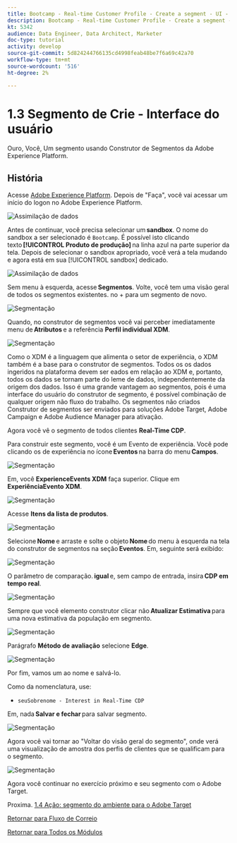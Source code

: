 ```yaml
---
title: Bootcamp - Real-time Customer Profile - Create a segment - UI - Brasil
description: Bootcamp - Real-time Customer Profile - Create a segment - UI - Brasil
kt: 5342
audience: Data Engineer, Data Architect, Marketer
doc-type: tutorial
activity: develop
source-git-commit: 5d824244766135cd4998feab48be7f6a69c42a70
workflow-type: tm+mt
source-wordcount: '516'
ht-degree: 2%

---
```


# 1.3 Segmento de Crie - Interface do usuário

Ouro, Você, Um segmento usando Construtor de Segmentos da Adobe Experience Platform.

## História

Acesse [Adobe Experience Platform](https://experience.adobe.com/platform). Depois de &quot;Faça&quot;, você vai acessar um início do logon no Adobe Experience Platform.

![Assimilação de dados](./images/home.png)

Antes de continuar, você precisa selecionar um **sandbox**. O nome do sandbox a ser selecionado é ``Bootcamp``. É possível isto clicando texto **[!UICONTROL Produto de produção]** na linha azul na parte superior da tela. Depois de selecionar o sandbox apropriado, você verá a tela mudando e agora está em sua [!UICONTROL sandbox] dedicado.

![Assimilação de dados](./images/sb1.png)

Sem menu à esquerda, acesse **Segmentos**. Volte, você tem uma visão geral de todos os segmentos existentes. no +  para um segmento de novo.

![Segmentação](./images/menuseg.png)

Quando, no construtor de segmentos você vai perceber imediatamente menu de **Atributos** e a referência **Perfil individual XDM**.

![Segmentação](./images/segmentationui.png)

Como o XDM é a linguagem que alimenta o setor de experiência, o XDM também é a base para o construtor de segmentos. Todos os os dados ingeridos na plataforma devem ser eados em relação ao XDM e, portanto, todos os dados se tornam parte do leme de dados, independentemente da origem dos dados. Isso é uma grande vantagem ao segmentos, pois é uma interface do usuário do construtor de segmento, é possível combinação de qualquer origem não fluxo do trabalho. Os segmentos não criados Construtor de segmentos ser enviados para soluções Adobe Target, Adobe Campaign e Adobe Audience Manager para ativação.

Agora você vê o segmento de todos clientes **Real-Time CDP**.

Para construir este segmento, você é um Evento de experiência. Você pode clicando os de experiência no ícone **Eventos** na barra do menu **Campos**.

![Segmentação](./images/findee.png)

Em, você **ExperienceEvents XDM** faça superior. Clique em **ExperiênciaEvento XDM**.

![Segmentação](./images/see.png)

Acesse **Itens da lista de produtos**.

![Segmentação](./images/plitems.png)

Selecione **Nome** e arraste e solte o objeto **Nome** do menu à esquerda na tela do construtor de segmentos na seção **Eventos**. Em, seguinte será exibido:

![Segmentação](./images/eewebpdtlname.png)

O parâmetro de comparação. **igual** e, sem campo de entrada, insira **CDP em tempo real**.

![Segmentação](./images/pv.png)

Sempre que você elemento construtor clicar não **Atualizar Estimativa** para uma nova estimativa da população em segmento.

![Segmentação](./images/refreshest.png)

Parágrafo **Método de avaliação** selecione **Edge**.

![Segmentação](./images/evedge.png)

Por fim, vamos um ao nome e salvá-lo.

Como da nomenclatura, use:

- `seuSobrenome - Interest in Real-Time CDP`

Em, nada **Salvar e fechar** para salvar segmento.

![Segmentação](./images/segmentname.png)

Agora você vai tornar ao &quot;Voltar do visão geral do segmento&quot;, onde verá uma visualização de amostra dos perfis de clientes que se qualificam para o segmento.

![Segmentação](./images/savedsegment.png)

Agora você continuar no exercício próximo e seu segmento com o Adobe Target.

Proxima. [1.4 Ação: segmento do ambiente para o Adobe Target](./ex4.md)

[Retornar para Fluxo de Correio](./uc1.md)

[Retornar para Todos os Módulos](../../overview.md)
